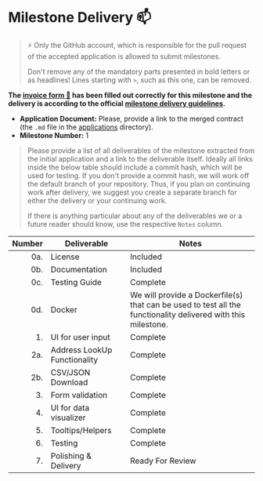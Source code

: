 # Milestone Delivery :mailbox:

> ⚡ Only the GitHub account, which is responsible for the pull request of the accepted application is allowed to submit milestones.
>
> Don't remove any of the mandatory parts presented in bold letters or as headlines! Lines starting with `>`, such as this one, can be removed.

**The [invoice form :pencil:](https://docs.google.com/forms/d/e/1FAIpQLSfmNYaoCgrxyhzgoKQ0ynQvnNRoTmgApz9NrMp-hd8mhIiO0A/viewform) has been filled out correctly for this milestone and the delivery is according to the official [milestone delivery guidelines](https://github.com/w3f/General-Grants-Program/blob/master/grants/milestone-deliverables-guidelines.md).**

* **Application Document:** Please, provide a link to the merged contract (the `.md` file in the [applications](https://github.com/w3f/Open-Grants-Program/tree/master/applications) directory).
* **Milestone Number:** 1

> Please provide a list of all deliverables of the milestone extracted from the initial application and a link to the deliverable itself. Ideally all links inside the below table should include a commit hash, which will be used for testing. If you don't provide a commit hash, we will work off the default branch of your repository. Thus, if you plan on continuing work after delivery, we suggest you create a separate branch for either the delivery or your continuing work.
>
> If there is anything particular about any of the deliverables we or a future reader should know, use the respective `Notes` column.

| Number | Deliverable | Notes |
| -----: | ----------- | ------------- |
| 0a. | License | Included |
| 0b. | Documentation | Included |
| 0c. | Testing Guide | Complete |
| 0d. | Docker | We will provide a Dockerfile(s) that can be used to test all the functionality delivered with this milestone. |
| 1. | UI for user input | Complete |
| 2a. | Address LookUp Functionality | Complete |
| 2b. | CSV/JSON Download | Complete |
| 3. | Form validation | Complete |
| 4.  | UI for data visualizer  | Complete |
| 5. | Tooltips/Helpers | Complete |
| 6. | Testing | Complete |
| 7. | Polishing & Delivery | Ready For Review |

